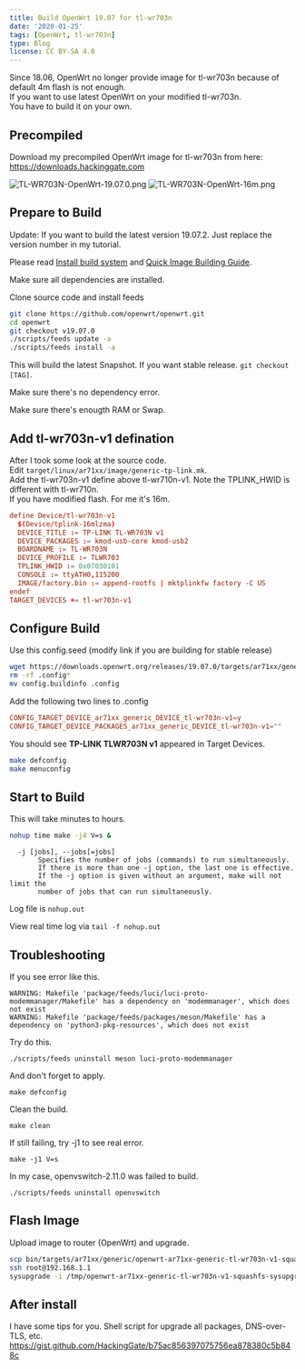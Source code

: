 ```yaml
---
title: Build OpenWrt 19.07 for tl-wr703n
date: '2020-01-25'
tags: [OpenWrt, tl-wr703n]
type: Blog
license: CC BY-SA 4.0
---
```


Since 18.06, OpenWrt no longer provide image for tl-wr703n because of default 4m flash is not enough.  
If you want to use latest OpenWrt on your modified tl-wr703n.  
You have to build it on your own.  

## Precompiled

Download my precompiled OpenWrt image for tl-wr703n from here:  
https://downloads.hackinggate.com

![TL-WR703N-OpenWrt-19.07.0.png](/static/images/TL-WR703N-OpenWrt-19.07.0.png)
![TL-WR703N-OpenWrt-16m.png](/static/images/TL-WR703N-OpenWrt-16m.png)

## Prepare to Build

Update: If you want to build the latest version 19.07.2. Just replace the version number in my tutorial.  

Please read [Install build system](https://openwrt.org/docs/guide-developer/build-system/install-buildsystem) and [Quick Image Building Guide](https://openwrt.org/docs/guide-developer/quickstart-build-images).

Make sure all dependencies are installed.

Clone source code and install feeds

```sh
git clone https://github.com/openwrt/openwrt.git
cd openwrt
git checkout v19.07.0
./scripts/feeds update -a
./scripts/feeds install -a
```

This will build the latest Snapshot. If you want stable release. `git checkout [TAG]`.

Make sure there's no dependency error.

Make sure there's enougth RAM or Swap.

## Add tl-wr703n-v1 defination

After I took some look at the source code.  
Edit `target/linux/ar71xx/image/generic-tp-link.mk`.  
Add the tl-wr703n-v1 define above tl-wr710n-v1. Note the TPLINK_HWID is different with tl-wr710n.  
If you have modified flash. For me it's 16m.  

```conf
define Device/tl-wr703n-v1
  $(Device/tplink-16mlzma)
  DEVICE_TITLE := TP-LINK TL-WR703N v1
  DEVICE_PACKAGES := kmod-usb-core kmod-usb2
  BOARDNAME := TL-WR703N
  DEVICE_PROFILE := TLWR703
  TPLINK_HWID := 0x07030101
  CONSOLE := ttyATH0,115200
  IMAGE/factory.bin := append-rootfs | mktplinkfw factory -C US
endef
TARGET_DEVICES += tl-wr703n-v1
```

## Configure Build

Use this config.seed (modify link if you are building for stable release)

```sh
wget https://downloads.openwrt.org/releases/19.07.0/targets/ar71xx/generic/config.buildinfo -O config.buildinfo
rm -rf .config*
mv config.buildinfo .config
```

Add the following two lines to .config

```conf
CONFIG_TARGET_DEVICE_ar71xx_generic_DEVICE_tl-wr703n-v1=y
CONFIG_TARGET_DEVICE_PACKAGES_ar71xx_generic_DEVICE_tl-wr703n-v1=""
```

You should see **TP-LINK TLWR703N v1** appeared in Target Devices.

```sh
make defconfig
make menuconfig
```

## Start to Build

This will take minutes to hours.

```sh
nohup time make -j4 V=s &
```

```
  -j [jobs], --jobs[=jobs]
       Specifies the number of jobs (commands) to run simultaneously.
       If there is more than one -j option, the last one is effective.
       If the -j option is given without an argument, make will not limit the
       number of jobs that can run simultaneously.
```

Log file is `nohup.out`

View real time log via `tail -f nohup.out`

## Troubleshooting

If you see error like this.

```
WARNING: Makefile 'package/feeds/luci/luci-proto-modemmanager/Makefile' has a dependency on 'modemmanager', which does not exist
WARNING: Makefile 'package/feeds/packages/meson/Makefile' has a dependency on 'python3-pkg-resources', which does not exist
```

Try do this.

```
./scripts/feeds uninstall meson luci-proto-modemmanager
```

And don't forget to apply.

```
make defconfig
```

Clean the build.

```
make clean
```

If still failing, try -j1 to see real error.

```
make -j1 V=s
```

In my case, openvswitch-2.11.0 was failed to build.

```
./scripts/feeds uninstall openvswitch
```

## Flash Image

Upload image to router (OpenWrt) and upgrade.

```sh
scp bin/targets/ar71xx/generic/openwrt-ar71xx-generic-tl-wr703n-v1-squashfs-sysupgrade.bin root@192.168.1.1:/tmp/
ssh root@192.168.1.1
sysupgrade -i /tmp/openwrt-ar71xx-generic-tl-wr703n-v1-squashfs-sysupgrade.bin
```

## After install

I have some tips for you. Shell script for upgrade all packages, DNS-over-TLS, etc.  
https://gist.github.com/HackingGate/b75ac856397075756ea878380c5b848c

